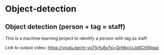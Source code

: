# Object-detection
## Object detection (person + tag = staff)
This is a machine learning project to identify a person with tag as staff

Link to output video: https://youtu.be/m-vuT5rfu8s?si=QrMpcUJd4CtSNgaz 
